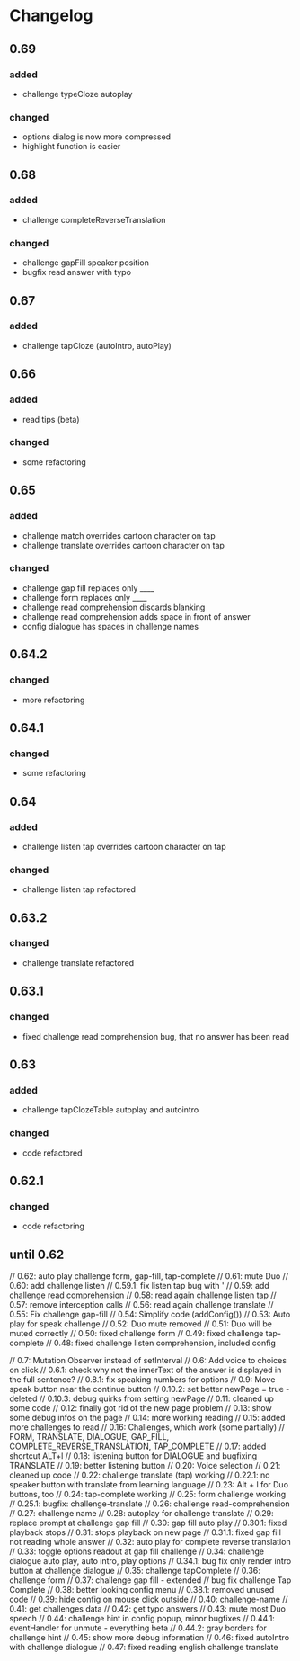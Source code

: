 # Changelog

## 0.69

### added

- challenge typeCloze autoplay

### changed

- options dialog is now more compressed
- highlight function is easier

## 0.68

### added

- challenge completeReverseTranslation

### changed

- challenge gapFill speaker position
- bugfix read answer with typo

## 0.67

### added

- challenge tapCloze (autoIntro, autoPlay)

## 0.66

### added

- read tips (beta)

### changed

- some refactoring

## 0.65

### added

- challenge match overrides cartoon character on tap
- challenge translate overrides cartoon character on tap

### changed

- challenge gap fill replaces only ____
- challenge form replaces only ____
- challenge read comprehension discards blanking
- challenge read comprehension adds space in front of answer
- config dialogue has spaces in challenge names

## 0.64.2

### changed

- more refactoring

## 0.64.1

### changed

- some refactoring

## 0.64

### added

- challenge listen tap overrides cartoon character on tap

### changed

- challenge listen tap refactored

## 0.63.2

### changed

- challenge translate refactored

## 0.63.1

### changed

- fixed challenge read comprehension bug, that no answer has been read

## 0.63

### added

- challenge tapClozeTable autoplay and autointro

### changed

- code refactored

## 0.62.1

### changed

- code refactoring

## until 0.62

// 0.62: auto play challenge form, gap-fill, tap-complete
// 0.61: mute Duo
// 0.60: add challenge listen
// 0.59.1: fix listen tap bug with '
// 0.59: add challenge read comprehension
// 0.58: read again challenge listen tap
// 0.57: remove interception calls
// 0.56: read again challenge translate
// 0.55: Fix challenge gap-fill
// 0.54: Simplify code (addConfig())
// 0.53: Auto play for speak challenge
// 0.52: Duo mute removed
// 0.51: Duo will be muted correctly
// 0.50: fixed challenge form
// 0.49: fixed challenge tap-complete
// 0.48: fixed challenge listen comprehension, included config

// 0.7: Mutation Observer instead of setInterval
// 0.6: Add voice to choices on click
// 0.6.1: check why not the innerText of the answer is displayed in the full sentence?
// 0.8.1: fix speaking numbers for options
// 0.9: Move speak button near the continue button
// 0.10.2: set better newPage = true - deleted
// 0.10.3: debug quirks from setting newPage
// 0.11: cleaned up some code
// 0.12: finally got rid of the new page problem
// 0.13: show some debug infos on the page
// 0.14: more working reading
// 0.15: added more challenges to read
// 0.16: Challenges, which work (some partially) // FORM, TRANSLATE, DIALOGUE, GAP_FILL, COMPLETE_REVERSE_TRANSLATION, TAP_COMPLETE
// 0.17: added shortcut ALT+l
// 0.18: listening button for DIALOGUE and bugfixing TRANSLATE
// 0.19: better listening button
// 0.20: Voice selection
// 0.21: cleaned up code
// 0.22: challenge translate (tap) working
// 0.22.1: no speaker button with translate from learning language
// 0.23: Alt + l for Duo buttons, too
// 0.24: tap-complete working
// 0.25: form challenge working
// 0.25.1: bugfix: challenge-translate
// 0.26: challenge read-comprehension
// 0.27: challenge name
// 0.28: autoplay for challenge translate
// 0.29: replace prompt at challenge gap fill
// 0.30: gap fill auto play
// 0.30.1: fixed playback stops
// 0.31: stops playback on new page
// 0.31.1: fixed gap fill not reading whole answer
// 0.32: auto play for complete reverse translation
// 0.33: toggle options readout at gap fill challenge
// 0.34: challenge dialogue auto play, auto intro, play options
// 0.34.1: bug fix only render intro button at challenge dialogue
// 0.35: challenge tapComplete
// 0.36: challenge form
// 0.37: challenge gap fill - extended
// bug fix challenge Tap Complete
// 0.38: better looking config menu
// 0.38.1: removed unused code
// 0.39: hide config on mouse click outside
// 0.40: challenge-name
// 0.41: get challenges data
// 0.42: get typo answers
// 0.43: mute most Duo speech
// 0.44: challenge hint in config popup, minor bugfixes
// 0.44.1: eventHandler for unmute - everything beta
// 0.44.2: gray borders for challenge hint
// 0.45: show more debug information
// 0.46: fixed autoIntro with challenge dialogue
// 0.47: fixed reading english challenge translate
